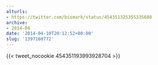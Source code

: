 ```yaml
---
alturls:
- https://twitter.com/bismark/status/454351325355335680
archive:
- 2014-04
date: '2014-04-10T20:12:52+00:00'
slug: '1397160772'
---
```


{{< tweet_nocookie 454351193993928704 >}}
